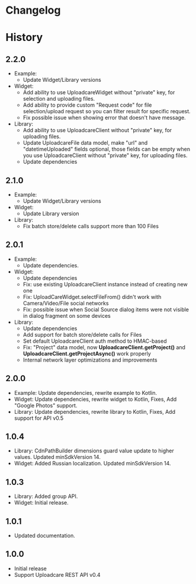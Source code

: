# Changelog

# History
## 2.2.0
- Example:
    - Update Widget/Library versions
- Widget:
    - Add ability to use UploadcareWidget without "private" key, for selection and uploading files.
    - Add ability to provide custom "Request code" for file selection/upload request so you can filter result for specific request.
    - Fix possible issue when showing error that doesn't have message.
- Library:
    - Add ability to use UploadcareClient without "private" key, for uploading files.
    - Update UploadcareFile data model, make "url" and "datetimeUploaded" fields optional, those fields can be empty when you use UploadcareClient without "private" key, for uploading files.
    - Update dependencies
    
## 2.1.0
- Example:
    - Update Widget/Library versions
- Widget:
    - Update Library version
- Library:
    - Fix batch store/delete calls support more than 100 Files

## 2.0.1
- Example:
    - Update dependencies.
- Widget:
    - Update dependencies
    - Fix: use existing UploadcareClient instance instead of creating new one
    - Fix: UploadCareWidget.selectFileFrom() didn't work with Camera/Video/File social networks
    - Fix: possible issue when Social Source dialog items were not visible in dialog fragment on some devices
- Library:
    - Update dependencies
    - Add support for batch store/delete calls for Files
    - Set default UploadcareClient auth method to HMAC-based
    - Fix: "Project" data model, now **UploadcareClient.getProject()** and **UploadcareClient.getProjectAsync()** work properly
    - Internal network layer optimizations and improvements

## 2.0.0
- Example: Update dependencies, rewrite example to Kotlin.
- Widget: Update dependencies, rewrite widget to Kotlin, Fixes, Add "Google Photos" support.
- Library: Update dependencies, rewrite library to Kotlin, Fixes, Add support for API v0.5

## 1.0.4
- Library: CdnPathBuilder dimensions guard value update to higher values. Updated minSdkVersion 14.
- Widget: Added Russian localization. Updated minSdkVersion 14.

## 1.0.3
- Library: Added group API.
- Widget: Initial release.

## 1.0.1
- Updated documentation.

## 1.0.0
- Initial release
- Support Uploadcare REST API v0.4
